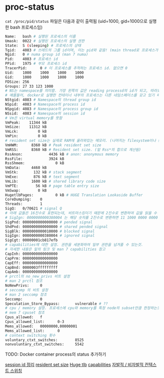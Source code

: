 # proc-status

`cat /proc/pid/status` 파일은 다음과 같이 출력됨 (uid=1000, gid=1000으로 실행한 bash 프로세스임)

```bash
Name:   bash # 실행된 프로세스의 이름
Umask:  0022 # 실행된 프로세스의 실행 권한
State:  S (sleeping) # 프로세스의 상태
Tgid:   4083 # 쓰레드의 그룹 id이며, 이는 pid와 같음! (main thread로 프로세스가 실행되며 main thread에서 생성된 thread는 같은 그룹 id를 지님)
Ngid:   0 # numa group id (man 7 numa)
Pid:    4083 # 프로세스 id
PPid:   1975 # 부모 프로세스 id
TracerPid:      0 # 이 프로세스를 추적하는 프로세스 id. 없으면 0
Uid:    1000    1000    1000    1000 
Gid:    1000    1000    1000    1000
FDSize: 256
Groups: 27 33 123 1000 
# NS는 namespace를 의미함. 가장 왼쪽의 값은 reading processd의 id가 되고, 따라오는 값들은 successively nested inner namespace의 값들이 됨.
# 예를들어, docker로 실행한 컨테이너 내부의 프로세스는 다른 네임스페이스를 갖고 있기 때문에, "NStgid: 8755    7" 와 같이 출력됨. (현재 프로세스에선 8755, 컨테이너 내부에선 7)
NStgid: 4083 # Namespace의 thread group id
NSpid:  4083 # Namespace의 process id
NSpgid: 4083 # Namespace의 process group id
NSsid:  4083 # Namespace의 session id
# Vm은 virtual memory를 뜻함
VmPeak:    11344 kB 
VmSize:    11312 kB
VmLck:         0 kB
VmPin:         0 kB
# resident set size는 실제로 RAM에 올라와있는 메모리. (나머지는 filesystem이나 swap에 있음)
VmHWM:      8360 kB # Peak resident set size
VmRSS:      8360 kB # Resident set size. (밑 Rss*의 합으로 계산됨)
RssAnon:            4436 kB # anon: anonymous memory
RssFile:            3924 kB
RssShmem:              0 kB
VmData:     4460 kB
VmStk:       132 kB # stack segment
VmExe:       876 kB # text segment
VmLib:      1600 kB # shared library code size
VmPTE:        56 kB # page table entry size
VmSwap:        0 kB
HugetlbPages:          0 kB # HUGE Translation Lookaside Buffer 
CoreDumping:    0
Threads:        1
SigQ:   0/70621 # signal Q
# 아래 값들은 16진수로 표현되는데, 비트마스킹이기 때문에 2진수로 변환하여 값을 읽을 수 있음.
# SigIgn: 0000000000380004 는 해당 숫자를 2진수로 변환하면 11 1000 0000 0000 0000 0100가 되는데, 3번, 20번, 21번, 22번 시그널이 ignore 된거임
SigPnd: 0000000000000000 # pended signal
ShdPnd: 0000000000000000 # shared pended signal
SigBlk: 0000000000010000 # blocked signal
SigIgn: 0000000000380004 # ignored signal
SigCgt: 00000001cb817efb
# capabilities에 대한 설정. 권한을 세분화하여 일부 권한을 넘겨줄 수 있는것.
# 자세한 내용은 밑의 링크 및 man 7 capabilities 참고
CapInh: 0000000000000000
CapPrm: 0000000000000000
CapEff: 0000000000000000
CapBnd: 0000003fffffffff
CapAmb: 0000000000000000
# prctl의 no_new_privs 비트 설정
# man 2 prctl 참조
NoNewPrivs:     0
# seccomp 의 비트 설정
# man 2 seccomp 참조
Seccomp:        0
Speculation_Store_Bypass:       vulnerable # ??
# cpu / memory 설정. 프로세스에 cpu와 memory를 특정 node의 subset만큼 한정하는것
# mem 7 cpuset 참조
Cpus_allowed:   f
Cpus_allowed_list:      0-3
Mems_allowed:   00000000,00000001
Mems_allowed_list:      0
# context switching 횟수
voluntary_ctxt_switches:        8525
nonvoluntary_ctxt_switches:     5542
```

TODO: Docker container process의 status 추가하기

[session id 정리](https://mug896.github.io/bash-shell/session_and_process-group.html)
[resident set size](https://en.wikipedia.org/wiki/Resident_set_size#:~:text=In%20computing%2C%20resident%20set%20size,the%20executable%20were%20never%20loaded.)
[Huge tlb](https://access.redhat.com/documentation/ko-kr/red_hat_enterprise_linux/6/html/performance_tuning_guide/main-memory)
[capabilities](http://egloos.zum.com/studyfoss/v/5338802)
[자발적 / 비자발적 컨텍스트 스위칭](https://jeongchul.tistory.com/94)
